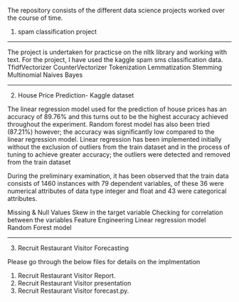 The repository consists of the different data science projects worked over the course of time.

1) spam classification project
-------------------------------
The project is undertaken for practicse on the nltk library and working with text.
For the project, I have used the kaggle spam sms classification data.
TfidfVectorizer
CounterVectorizer
Tokenization
Lemmatization
Stemming
Multinomial Naives Bayes

---------------------------------------------------------------------
2) House Price Prediction- Kaggle dataset

The  linear regression model used for the prediction of house prices has an accuracy of 89.76%
and this turns out to be the highest accuracy achieved throughout the experiment. Random forest
model has also been tried (87.21%) however; the accuracy was significantly low compared to the linear 
regression model. Linear regression has been implemented initially without the exclusion of outliers 
from the train dataset and in the process of tuning to achieve greater accuracy; the outliers were 
detected and removed from the train dataset



During the preliminary examination, it has been observed that the train data consists of 1460 instances with 79 dependent variables, of these 
36 were numerical attributes of data type integer and float and 43 were categorical attributes.

Missing & Null Values
Skew in the target variable
Checking for correlation between the variables
Feature Engineering
Linear regression model
Random Forest model

----------------------------------------------------------------------
3) Recruit Restaurant Visitor Forecasting
 
 Please go through the below files for details on the implmentation
 1) Recruit Restaurant Visitor Report.
 2) Recruit Restaurant Visitor presentation 
 3) Recruit Restaurant Visitor forecast.py.
